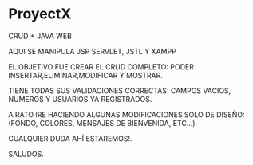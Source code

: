 # ProyectX
CRUD + JAVA WEB

AQUI SE MANIPULA JSP SERVLET, JSTL Y XAMPP

EL OBJETIVO FUE CREAR EL CRUD COMPLETO: PODER INSERTAR,ELIMINAR,MODIFICAR Y MOSTRAR.

TIENE TODAS SUS VALIDACIONES CORRECTAS: CAMPOS VACIOS, NUMEROS Y USUARIOS YA REGISTRADOS.

A RATO IRE HACIENDO ALGUNAS MODIFICACIONES SOLO DE DISEÑO: (FONDO, COLORES, MENSAJES DE BIENVENIDA, ETC...).

CUALQUIER DUDA AHÍ ESTAREMOS!.

SALUDOS.
